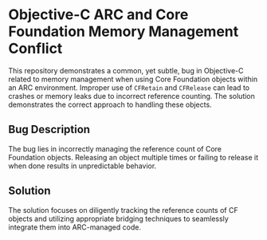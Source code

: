 # Objective-C ARC and Core Foundation Memory Management Conflict

This repository demonstrates a common, yet subtle, bug in Objective-C related to memory management when using Core Foundation objects within an ARC environment.  Improper use of `CFRetain` and `CFRelease` can lead to crashes or memory leaks due to incorrect reference counting.  The solution demonstrates the correct approach to handling these objects.

## Bug Description
The bug lies in incorrectly managing the reference count of Core Foundation objects.  Releasing an object multiple times or failing to release it when done results in unpredictable behavior.

## Solution
The solution focuses on diligently tracking the reference counts of CF objects and utilizing appropriate bridging techniques to seamlessly integrate them into ARC-managed code.
